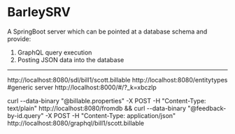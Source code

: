 # BarleySRV

A SpringBoot server which can be pointed at a database schema and provide:
1. GraphQL query execution
2. Posting JSON data into the database
 
 
 
 
 
 
 
 
 

- --------------
http://localhost:8080/sdl/bill1/scott.billable
http://localhost:8080/entitytypes
#generic server
http://localhost:8000/#/?_k=xbczlp

 curl --data-binary  "@billable.properties" -X POST -H "Content-Type: text/plain" http://localhost:8080/fromdb  && curl --data-binary      "@feedback-by-id.query" -X POST -H "Content-Type: application/json" http://localhost:8080/graphql/bill1/scott.billable
